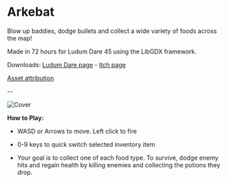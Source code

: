 # Arkebat

Blow up baddies, dodge bullets and collect a wide variety of foods across the map!

Made in 72 hours for Ludum Dare 45 using the LibGDX framework.

Downloads:
[Ludum Dare page](https://ldjam.com/events/ludum-dare/45/$159743) - [Itch page](https://jordanb84.itch.io/arkebat)

[Asset attribution](https://github.com/jordanb84/LD45/blob/master/ATTRIBUTION)

--

![Cover](https://img.itch.zone/aW1hZ2UvNDk1NzU4LzI1NjIyMzkucG5n/original/c1tsa5.png)

**How to Play:**

* WASD or Arrows to move. Left click to fire

* 0-9 keys to quick switch selected inventory item

* Your goal is to collect one of each food  type. To survive, dodge enemy hits and regain health by killing enemies and collecting the potions they drop.
